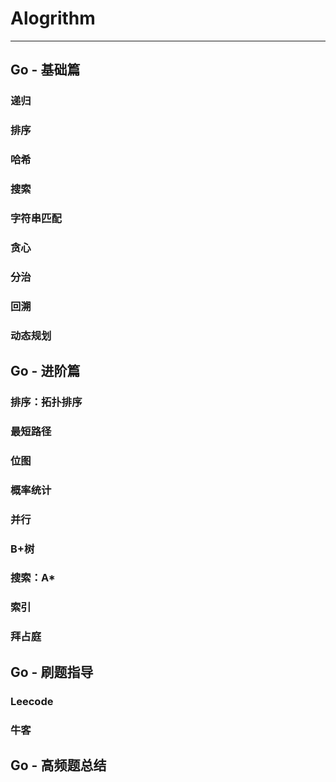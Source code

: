 # Alogrithm

---

## Go - 基础篇

### 递归

### 排序

### 哈希

### 搜索

### 字符串匹配

### 贪心

### 分治

### 回溯

### 动态规划

## Go - 进阶篇

### 排序：拓扑排序

### 最短路径

### 位图

### 概率统计

### 并行

### B+树

### 搜索：A*

### 索引

### 拜占庭

## Go - 刷题指导

### Leecode

### 牛客

## Go - 高频题总结